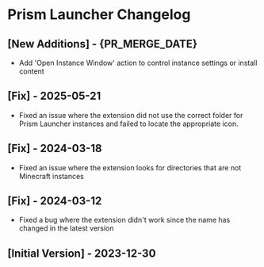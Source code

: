 # Prism Launcher Changelog

## [New Additions] - {PR_MERGE_DATE}

- Add 'Open Instance Window' action to control instance settings or install content

## [Fix] - 2025-05-21

- Fixed an issue where the extension did not use the correct folder for Prism Launcher instances and failed to locate the appropriate icon.

## [Fix] - 2024-03-18

- Fixed an issue where the extension looks for directories that are not Minecraft instances

## [Fix] - 2024-03-12

- Fixed a bug where the extension didn't work since the name has changed in the latest version

## [Initial Version] - 2023-12-30